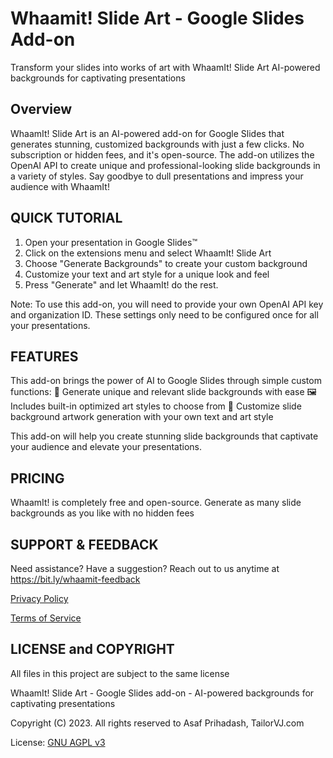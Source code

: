 # Whaamit! Slide Art - Google Slides Add-on

Transform your slides into works of art with WhaamIt! Slide Art
AI-powered backgrounds for captivating presentations

## Overview

WhaamIt! Slide Art is an AI-powered add-on for Google Slides that generates stunning, customized backgrounds with just a few clicks. No subscription or hidden fees, and it's open-source. The add-on utilizes the OpenAI API to create unique and professional-looking slide backgrounds in a variety of styles. Say goodbye to dull presentations and impress your audience with WhaamIt!

## QUICK TUTORIAL

1. Open your presentation in Google Slides™
2. Click on the extensions menu and select WhaamIt! Slide Art
3. Choose "Generate Backgrounds" to create your custom background
4. Customize your text and art style for a unique look and feel
5. Press "Generate" and let WhaamIt! do the rest.

Note: To use this add-on, you will need to provide your own OpenAI API key and organization ID. These settings only need to be configured once for all your presentations.

## FEATURES

This add-on brings the power of AI to Google Slides through simple custom functions:
🎨 Generate unique and relevant slide backgrounds with ease
🖼️ Includes built-in optimized art styles to choose from
🔧 Customize slide background artwork generation with your own text and art style

This add-on will help you create stunning slide backgrounds that captivate your audience and elevate your presentations.

## PRICING

WhaamIt! is completely free and open-source. Generate as many slide backgrounds as you like with no hidden fees

## SUPPORT & FEEDBACK

Need assistance? Have a suggestion? Reach out to us anytime at https://bit.ly/whaamit-feedback

[Privacy Policy](https://www.tailorvj.com/whaamit/privacy-policy/)

[Terms of Service](https://www.tailorvj.com/whaamit/terms-of-service/)

## LICENSE and COPYRIGHT

All files in this project are subject to the same license

WhaamIt! Slide Art - Google Slides add-on - AI-powered backgrounds for captivating presentations

Copyright (C) 2023. All rights reserved to Asaf Prihadash, TailorVJ.com

License: [GNU AGPL v3](LICENSE)
